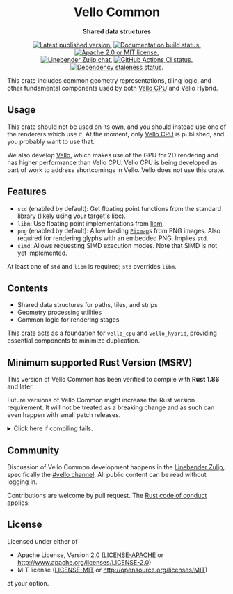 <div align="center">

# Vello Common

**Shared data structures**

[![Latest published version.](https://img.shields.io/crates/v/vello_common.svg)](https://crates.io/crates/vello_common)
[![Documentation build status.](https://img.shields.io/docsrs/vello_common.svg)](https://docs.rs/vello_common)
[![Apache 2.0 or MIT license.](https://img.shields.io/badge/license-Apache--2.0_OR_MIT-blue.svg)](#license)
\
[![Linebender Zulip chat.](https://img.shields.io/badge/Linebender-%23vello-blue?logo=Zulip)](https://xi.zulipchat.com/#narrow/channel/197075-vello)
[![GitHub Actions CI status.](https://img.shields.io/github/actions/workflow/status/linebender/vello/ci.yml?logo=github&label=CI)](https://github.com/linebender/vello/actions)
[![Dependency staleness status.](https://deps.rs/crate/vello_common/latest/status.svg)](https://deps.rs/crate/vello_common)

</div>

<!-- We use cargo-rdme to update the README with the contents of lib.rs.
To edit the following section, update it in lib.rs, then run:
cargo rdme --workspace-project=vello_common --heading-base-level=0
Full documentation at https://github.com/orium/cargo-rdme -->

<!-- Intra-doc links used in lib.rs should be evaluated here.
See https://linebender.org/blog/doc-include/ for related discussion. -->

[libm]: https://crates.io/crates/libm
[crate::pixmap::Pixmap]: https://docs.rs/vello_common/latest/vello_common/pixmap/struct.Pixmap.html

<!-- cargo-rdme start -->

This crate includes common geometry representations, tiling logic, and other fundamental components used by both [Vello CPU][vello_cpu] and Vello Hybrid.

## Usage

This crate should not be used on its own, and you should instead use one of the renderers which use it.
At the moment, only [Vello CPU][vello_cpu] is published, and you probably want to use that.

We also develop [Vello](https://crates.io/crates/vello), which makes use of the GPU for 2D rendering and has higher performance than Vello CPU.
Vello CPU is being developed as part of work to address shortcomings in Vello.
Vello does not use this crate.

## Features

- `std` (enabled by default): Get floating point functions from the standard library
  (likely using your target's libc).
- `libm`: Use floating point implementations from [libm].
- `png` (enabled by default): Allow loading [`Pixmap`][crate::pixmap::Pixmap]s from PNG images.
  Also required for rendering glyphs with an embedded PNG.
  Implies `std`.
- `simd`: Allows requesting SIMD execution modes.
  Note that SIMD is not yet implemented.

At least one of `std` and `libm` is required; `std` overrides `libm`.

## Contents

- Shared data structures for paths, tiles, and strips
- Geometry processing utilities
- Common logic for rendering stages

This crate acts as a foundation for `vello_cpu` and `vello_hybrid`, providing essential components to minimize duplication.

[vello_cpu]: https://crates.io/crates/vello_cpu

<!-- cargo-rdme end -->

## Minimum supported Rust Version (MSRV)

This version of Vello Common has been verified to compile with **Rust 1.86** and later.

Future versions of Vello Common might increase the Rust version requirement.
It will not be treated as a breaking change and as such can even happen with small patch releases.

<details>
<summary>Click here if compiling fails.</summary>

As time has passed, some of Vello Common's dependencies could have released versions with a higher Rust requirement.
If you encounter a compilation issue due to a dependency and don't want to upgrade your Rust toolchain, then you could downgrade the dependency.

```sh
# Use the problematic dependency's name and version
cargo update -p package_name --precise 0.1.1
```

</details>

## Community

Discussion of Vello Common development happens in the [Linebender Zulip](https://xi.zulipchat.com/), specifically the [#vello channel](https://xi.zulipchat.com/#narrow/channel/197075-vello).
All public content can be read without logging in.

Contributions are welcome by pull request.
The [Rust code of conduct] applies.

## License

Licensed under either of

- Apache License, Version 2.0 ([LICENSE-APACHE](LICENSE-APACHE) or <http://www.apache.org/licenses/LICENSE-2.0>)
- MIT license ([LICENSE-MIT](LICENSE-MIT) or <http://opensource.org/licenses/MIT>)

at your option.

[Rust code of conduct]: https://www.rust-lang.org/policies/code-of-conduct

